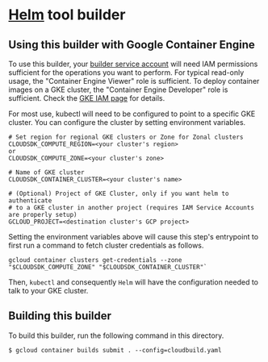 # [Helm](https://docs.helm.sh/) tool builder

## Using this builder with Google Container Engine

To use this builder, your
[builder service account](https://cloud.google.com/container-builder/docs/how-to/service-account-permissions)
will need IAM permissions sufficient for the operations you want to perform. For
typical read-only usage, the "Container Engine Viewer" role is sufficient. To
deploy container images on a GKE cluster, the "Container Engine Developer" role
is sufficient. Check the
[GKE IAM page](https://cloud.google.com/container-engine/docs/iam-integration)
for details.

For most use, kubectl will need to be configured to point to a specific GKE
cluster. You can configure the cluster by setting environment variables.

    # Set region for regional GKE clusters or Zone for Zonal clusters
    CLOUDSDK_COMPUTE_REGION=<your cluster's region>
    or
    CLOUDSDK_COMPUTE_ZONE=<your cluster's zone>

    # Name of GKE cluster
    CLOUDSDK_CONTAINER_CLUSTER=<your cluster's name>

    # (Optional) Project of GKE Cluster, only if you want helm to authenticate
    # to a GKE cluster in another project (requires IAM Service Accounts are properly setup)
    GCLOUD_PROJECT=<destination cluster's GCP project>

Setting the environment variables above will cause this step's entrypoint to
first run a command to fetch cluster credentials as follows.

    gcloud container clusters get-credentials --zone "$CLOUDSDK_COMPUTE_ZONE" "$CLOUDSDK_CONTAINER_CLUSTER"`

Then, `kubectl` and consequently `Helm` will have the configuration needed to talk to your GKE cluster.

## Building this builder

To build this builder, run the following command in this directory.

    $ gcloud container builds submit . --config=cloudbuild.yaml
